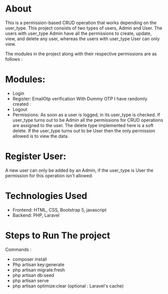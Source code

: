 # About
<p>This is a permission-based CRUD operation that works depending on the user_type. This project consists of two types of users, Admin and User. The users with user_type Admin have all the permissions to create, update, view, and delete any user, whereas the users with user_type User can only view. </p>

The modules in the project along with their respective permissions are as follows :
# Modules:
* Login
* Register: EmailOtp verification With Dummy OTP I have randomly created :
* Logout
* Permissions: As soon as a user is logged, in its user_type is checked. If user_type turns out to be Admin all the permissions for CRUD operations are  assigned to the user. The delete type implemented here is a soft delete. If the user_type turns out to be User then the only permission allowed is to view the data.
  


# Register User:
A new user can only be added by an Admin, if the user_type is User the permission for this operation isn't allowed. 

# Technologies Used
* Frontend: HTML, CSS, Bootstrap 5, javascript
* Backend: PHP, Laravel
# Steps to Run The project

Commands : 
* composer install
* Php artisan key:generate
* php artisan migrate:fresh
* php artisan db:seed
* php artisan serve
* php artisan optimize:clear (optional :  Laravel's cache)

